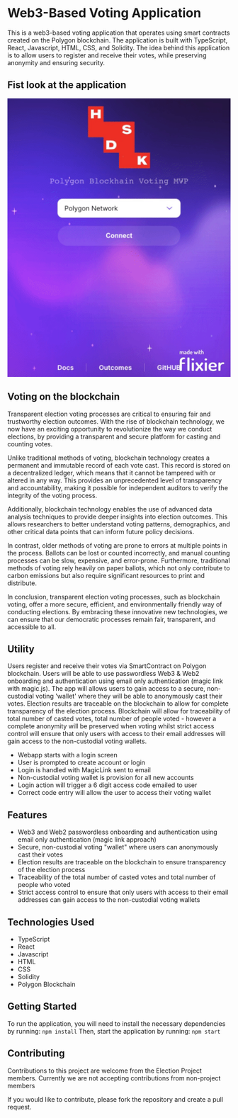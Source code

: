# Web3-Based Voting Application

This is a web3-based voting application that operates using smart contracts created on the Polygon blockchain. The application is built with TypeScript, React, Javascript, HTML, CSS, and Solidity. The idea behind this application is to allow users to register and receive their votes, while preserving anonymity and ensuring security.

## Fist look at the application
![Alt Text](./src/images/app-demo-gif.gif)

## Voting on the blockchain
Transparent election voting processes are critical to ensuring fair and trustworthy election outcomes. With the rise of blockchain technology, we now have an exciting opportunity to revolutionize the way we conduct elections, by providing a transparent and secure platform for casting and counting votes.

Unlike traditional methods of voting, blockchain technology creates a permanent and immutable record of each vote cast. This record is stored on a decentralized ledger, which means that it cannot be tampered with or altered in any way. This provides an unprecedented level of transparency and accountability, making it possible for independent auditors to verify the integrity of the voting process.

Additionally, blockchain technology enables the use of advanced data analysis techniques to provide deeper insights into election outcomes. This allows researchers to better understand voting patterns, demographics, and other critical data points that can inform future policy decisions.

In contrast, older methods of voting are prone to errors at multiple points in the process. Ballots can be lost or counted incorrectly, and manual counting processes can be slow, expensive, and error-prone. Furthermore, traditional methods of voting rely heavily on paper ballots, which not only contribute to carbon emissions but also require significant resources to print and distribute.

In conclusion, transparent election voting processes, such as blockchain voting, offer a more secure, efficient, and environmentally friendly way of conducting elections. By embracing these innovative new technologies, we can ensure that our democratic processes remain fair, transparent, and accessible to all.


## Utility 
Users register and receive their votes via SmartContract on Polygon blockchain. Users will be able to use passwordless Web3 & Web2 onboarding and authentication using email only authentication (magic link with magic.js). The app will allows users to gain access to a secure, non-custodial voting 'wallet' where they will be able to anonymously cast their votes. Election results are traceable on the blockchain to allow for complete transparency of the election process. Blockchain will allow for traceability of total number of casted votes, total number of people voted - however a complete anonymity will be preserved when voting whilst strict access control will ensure that only users with access to their email addresses will gain access to the non-custodial voting wallets.  
- Webapp starts with a login screen
- User is prompted to create account or login
- Login is handled with MagicLink sent to email
- Non-custodial voting wallet is provision for all new accounts
- Login action will trigger a 6 digit access code emailed to user
- Correct code entry will allow the user to access their voting wallet
## Features
- Web3 and Web2 passwordless onboarding and authentication using email only authentication (magic link approach)
- Secure, non-custodial voting "wallet" where users can anonymously cast their votes
- Election results are traceable on the blockchain to ensure transparency of the election process
- Traceability of the total number of casted votes and total number of people who voted
- Strict access control to ensure that only users with access to their email addresses can gain access to the non-custodial voting wallets

## Technologies Used
- TypeScript
- React
- Javascript
- HTML
- CSS
- Solidity
- Polygon Blockchain

## Getting Started
To run the application, you will need to install the necessary dependencies by running:
`npm install`
Then, start the application by running:
`npm start`

## Contributing
Contributions to this project are welcome from the Election Project members.
Currently we are not accepting contributions from non-project members

If you would like to contribute, please fork the repository and create a pull request.
